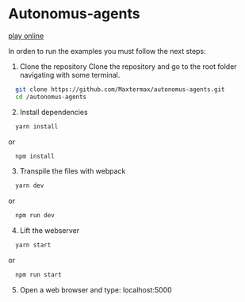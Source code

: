 # Autonomus-agents
[play online](https://byteflow.herokuapp.com/)

In orden to run the examples you must follow the next steps:

1. Clone the repository
  Clone the repository and go to the root folder navigating with some terminal.
  ```sh
    git clone https://github.com/Maxtermax/autonomus-agents.git
    cd /autonomus-agents
  ```
2. Install dependencies
  ```sh  
    yarn install
  ```
  or 
  ```sh  
    npm install
  ```
3. Transpile the files with webpack
  ```sh  
    yarn dev
  ```
  or 
  ```sh  
    npm run dev
  ```  
4. Lift the webserver 
  ```sh  
    yarn start
  ```
  or 
  ```sh  
    npm run start
  ```  
5. Open a web browser and type: localhost:5000
